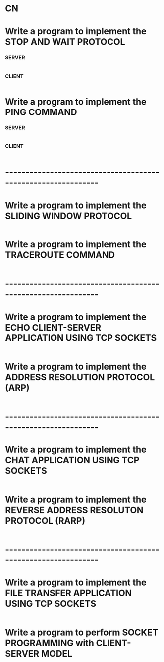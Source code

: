 # CN


# Write a program to implement the STOP AND WAIT PROTOCOL
### SERVER
```

```
### CLIENT
```

```
# Write a program to implement the PING COMMAND
### SERVER
```

```
### CLIENT
```

```

# -------------------------------------------------------------
# Write a program to implement the SLIDING WINDOW PROTOCOL
```

```
# Write a program to implement the TRACEROUTE COMMAND
```

```
# -------------------------------------------------------------
# Write a program to implement the ECHO CLIENT-SERVER APPLICATION USING TCP SOCKETS 
```

```
# Write a program to implement the ADDRESS RESOLUTION PROTOCOL (ARP)
```

```
# -------------------------------------------------------------
# Write a program to implement the CHAT APPLICATION USING TCP SOCKETS 
```

```
# Write a program to implement the REVERSE ADDRESS RESOLUTON PROTOCOL (RARP)
```

```
# -------------------------------------------------------------
# Write a program to implement the FILE TRANSFER APPLICATION USING TCP SOCKETS
```

```
# Write a program to perform SOCKET PROGRAMMING with CLIENT-SERVER MODEL
```

```
